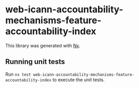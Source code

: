 # web-icann-accountability-mechanisms-feature-accountability-index

This library was generated with [Nx](https://nx.dev).

## Running unit tests

Run `nx test web-icann-accountability-mechanisms-feature-accountability-index` to execute the unit tests.
